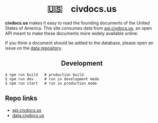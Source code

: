 <div align="center">
  <h1>
    🇺🇸 civdocs.us
  </h1>
</div>

**civdocs.us** makes it easy to read the founding documents of the United States of America. This site consumes data from [api.civdocs.us](http://api.civdocs.us), an open API meant to make these documents more widely available online.

If you think a document should be added to the database, please open an issue on the [data repository](https://github.com/jaredgorski/data.civdocs.us).

<div align="center">
  <h2>
    Development
  </h2>
</div>

```shell
$ npm run build   # production build
$ npm run dev     # run in development mode
$ npm run start   # run in production mode
```
## Repo links
- [api.civdocs.us](https://github.com/jaredgorski/api.civdocs.us)
- [data.civdocs.us](https://github.com/jaredgorski/data.civdocs.us)
